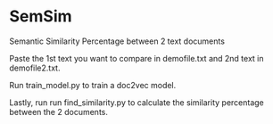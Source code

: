# SemSim
Semantic Similarity Percentage between 2 text documents

Paste the 1st text you want to compare in demofile.txt and 2nd text in demofile2.txt.

Run train_model.py to train a doc2vec model.

Lastly, run run find_similarity.py to calculate the similarity percentage between the 2 documents.
